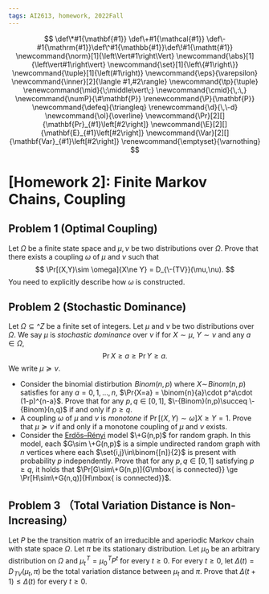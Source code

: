 ```yaml
---
tags: AI2613, homework, 2022Fall
---
```

$$
\def\*#1{\mathbf{#1}} \def\+#1{\mathcal{#1}} 
\def\-#1{\mathrm{#1}}\def\^#1{\mathbb{#1}}\def\!#1{\mathtt{#1}}
\newcommand{\norm}[1]{\left\Vert#1\right\Vert}
\newcommand{\abs}[1]{\left\vert#1\right\vert}
\newcommand{\set}[1]{\left\{#1\right\}}
\newcommand{\tuple}[1]{\left(#1\right)} \newcommand{\eps}{\varepsilon}
\newcommand{\inner}[2]{\langle #1,#2\rangle} \newcommand{\tp}{\tuple}
\renewcommand{\mid}{\;\middle\vert\;} \newcommand{\cmid}{\,:\,}
\newcommand{\numP}{\#\mathbf{P}} \renewcommand{\P}{\mathbf{P}}
\newcommand{\defeq}{\triangleq} \renewcommand{\d}{\,\-d}
\newcommand{\ol}{\overline}
\newcommand{\Pr}[2][]{\mathbf{Pr}_{#1}\left[#2\right]}
\newcommand{\E}[2][]{\mathbf{E}_{#1}\left[#2\right]}
\newcommand{\Var}[2][]{\mathbf{Var}_{#1}\left[#2\right]}
\renewcommand{\emptyset}{\varnothing}
$$

# [Homework 2]: Finite Markov Chains, Coupling

## Problem 1 (Optimal Coupling)

Let $\Omega$ be a finite state space and $\mu,\nu$ be two distributions over $\Omega$. Prove that there exists a coupling $\omega$ of $\mu$ and $\nu$ such that
$$
\Pr[(X,Y)\sim \omega]{X\ne Y} = D_{\-{TV}}(\mu,\nu).
$$
You need to explicitly describe how $\omega$ is constructed.

## Problem 2 (Stochastic Dominance)

Let $\Omega\subseteq \^Z$ be a finite set of integers. Let $\mu$ and $\nu$ be two distributions over $\Omega$. We say  $\mu$ is *stochastic dominance* over $\nu$ if for $X\sim \mu$, $Y\sim\nu$ and any $a\in\Omega$, 
$$
    \Pr{X\ge a}\ge \Pr{Y\ge a}.
$$
We write $\mu\succeq\nu$.

* Consider the binomial distirbution $\!{Binom}(n,p)$ where $X\sim \!{Binom}(n,p)$ satisfies for any $a=0,1,\dots, n$, $\Pr{X=a} = \binom{n}{a}\cdot p^a\cdot (1-p)^{n-a}$. Prove that for any $p,q\in[0,1]$, $\-{Binom}(n,p)\succeq \-{Binom}(n,q)$ if and only if $p\ge q$.
* A coupling $\omega$ of $\mu$ and $\nu$ is *monotone* if $\Pr[(X,Y)\sim \omega]{X\ge Y}=1$. Prove that $\mu\succeq\nu$ if and only if a monotone coupling of $\mu$ and $\nu$ exists.
* Consider the [Erdős–Rényi](https://en.wikipedia.org/wiki/Erd%C5%91s%E2%80%93R%C3%A9nyi_model) model $\+G(n,p)$ for random graph. In this model, each $G\sim \+G(n,p)$ is a simple undirected random graph with $n$ vertices where each $\set{i,j}\in\binom{[n]}{2}$ is present with probability $p$ independently. Prove that for any $p,q\in[0,1]$ satisfying $p\ge q$, it holds that $\Pr[G\sim\+G(n,p)]{G\mbox{ is connected}} \ge \Pr[H\sim\+G(n,q)]{H\mbox{ is connected}}$.

## Problem 3 （Total Variation Distance is Non-Increasing）

Let $P$ be the transition matrix of an irreducible and aperiodic Markov chain with state space $\Omega$. Let $\pi$ be its stationary distribution. Let $\mu_0$ be an arbitrary distribution on $\Omega$ and $\mu_t^{\!T} = \mu_0^{\!T}P^t$ for every $t\ge 0$. For every $t\ge 0$, let $\Delta(t) = D_{\!{TV}}(\mu_t,\pi)$ be the total variation distance between $\mu_t$ and $\pi$. Prove that $\Delta(t+1)\le \Delta(t)$ for every $t\ge 0$.

